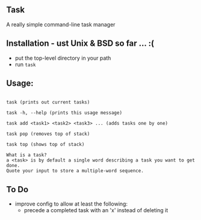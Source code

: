 ## Task
A really simple command-line task manager

## Installation - ust Unix & BSD so far ... :( 

+ put the top-level directory in your path
+ run `task`


## Usage: 

```

task (prints out current tasks)

task -h, --help (prints this usage message)

task add <task1> <task2> <task3> ... (adds tasks one by one) 

task pop (removes top of stack)

task top (shows top of stack)

What is a task?
a <task> is by default a single word describing a task you want to get done.
Quote your input to store a multiple-word sequence.
``` 


## To Do
+ improve config to allow at least the following:
  - precede a completed task with an 'x' instead of deleting it
